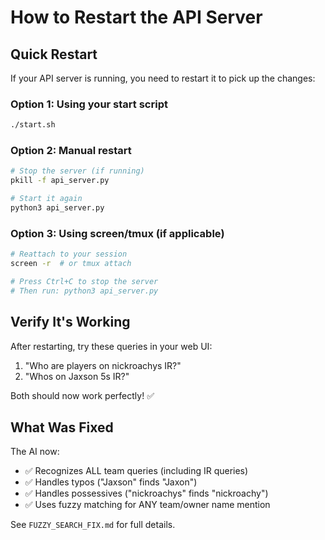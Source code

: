 # How to Restart the API Server

## Quick Restart

If your API server is running, you need to restart it to pick up the changes:

### Option 1: Using your start script
```bash
./start.sh
```

### Option 2: Manual restart
```bash
# Stop the server (if running)
pkill -f api_server.py

# Start it again
python3 api_server.py
```

### Option 3: Using screen/tmux (if applicable)
```bash
# Reattach to your session
screen -r  # or tmux attach

# Press Ctrl+C to stop the server
# Then run: python3 api_server.py
```

## Verify It's Working

After restarting, try these queries in your web UI:

1. "Who are players on nickroachys IR?"
2. "Whos on Jaxson 5s IR?"

Both should now work perfectly! ✅

## What Was Fixed

The AI now:
- ✅ Recognizes ALL team queries (including IR queries)
- ✅ Handles typos ("Jaxson" finds "Jaxon")
- ✅ Handles possessives ("nickroachys" finds "nickroachy")
- ✅ Uses fuzzy matching for ANY team/owner name mention

See `FUZZY_SEARCH_FIX.md` for full details.




